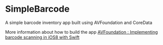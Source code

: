 # SimpleBarcode
A simple barcode inventory app built using AVFoundation and CoreData

More information about how to build the app [AVFoundation : Implementing barcode scanning in iOS8 with Swift](http://shrikar.com/blog/2015/01/24/implementing-barcode-scanning-in-ios8-with-swift/)
